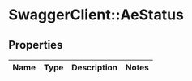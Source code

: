 # SwaggerClient::AeStatus

## Properties
Name | Type | Description | Notes
------------ | ------------- | ------------- | -------------

